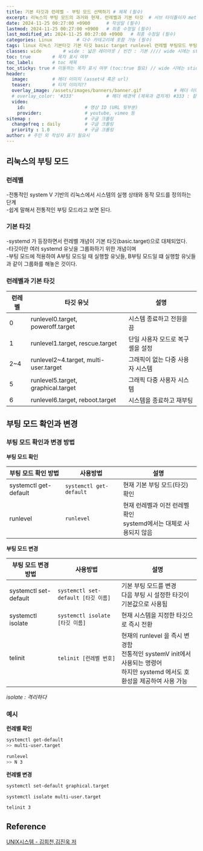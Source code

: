 ```yaml
---
title: 기본 타깃과 런레벨 - 부팅 모드 선택하기 # 제목 (필수)
excerpt: 리눅스의 부팅 모드의 과거와 현재. 런레벨과 기본 타깃  # 서브 타이틀이자 meta description (필수)
date: 2024-11-25 00:27:00 +0900      # 작성일 (필수)
lastmod: 2024-11-25 00:27:00 +0900   # 최종 수정일 (필수)
last_modified_at: 2024-11-25 00:27:00 +0900   # 최종 수정일 (필수)
categories: Linux         # 다수 카테고리에 포함 가능 (필수)
tags: linux 리눅스 기본타깃 기본 타깃 basic target runlevel 런레벨 부팅모드 부팅 모드                     # 태그 복수개 가능 (필수)
classes: wide        # wide : 넓은 레이아웃 / 빈칸 : 기본 //// wide 시에는 sticky toc 불가
toc: true        # 목차 표시 여부
toc_label:       # toc 제목
toc_sticky: true # 이동하는 목차 표시 여부 (toc:true 필요) // wide 시에는 sticky toc 불가
header: 
  image:         # 헤더 이미지 (asset내 혹은 url)
  teaser:        # 티저 이미지??
  overlay_image: /assets/images/banners/banner.gif            # 헤더 이미지 (제목과 겹치게)
  # overlay_color: '#333'            # 헤더 배경색 (제목과 겹치게) #333 : 짙은 회색 (필수)
  video:
    id:                      # 영상 ID (URL 뒷부분)
    provider:                # youtube, vimeo 등
sitemap :                    # 구글 크롤링
  changefreq : daily         # 구글 크롤링
  priority : 1.0             # 구글 크롤링
author: # 주인 외 작성자 표기 필요시
---
```

<!--postNo: 20241125_001-->


## 리눅스의 부팅 모드  

### 런레벨  

-전통적인 system V 기반의 리눅스에서 시스템의 실행 상태와 동작 모드를 정의하는 단계  
-쉽게 말해서 전통적인 부팅 모드라고 보면 된다.  

### 기본 타깃  

-systemd 가 등장하면서 런레벨 개념이 기본 타깃(basic.target)으로 대체되었다.  
-타깃이란 여러 systemd 유닛을 그룹화하기 위한 개념이며  
-부팅 모드에 적용하여 A부팅 모드일 때 실행할 유닛들, B부팅 모드일 떄 실행할 유닛들 과 같이 그룹화를 해놓은 것이다.  

### 런레벨과 기본 타깃  

|런레벨|타깃 유닛|설명|
|---|---|---|
|0|runlevel0.target, poweroff.target|시스템 종료하고 전원을 끔|
|1|runlevel1.target, rescue.target|단일 사용자 모드로 복구 셸을 설정|
|2~4|runlevel2~4.target, multi-user.target|그래픽이 없는 다중 사용자 시스템|
|5|runlevel5.target, graphical.target|그래픽 다중 사용자 시스템|
|6|runlevel6.target, reboot.target|시스템을 종료하고 재부팅|


## 부팅 모드 확인과 변경  

### 부팅 모드 확인과 변경 방법  

**부팅 모드 확인**

|부팅 모드 확인 방법|사용방법|설명|
|---|---|---|
|systemctl get-default|`systemctl get-default`|현재 기본 부팅 모드(타깃) 확인|
|runlevel|`runlevel`|현재 런레벨과 이전 런레벨 확인<br>systemd에서는 대체로 사용되지 않음|

**부팅 모드 변경**

|부팅 모드 변경 방법|사용방법|설명|
|---|---|---|
|systemctl set-default|`systemctl set-default [타깃 이름]`|기본 부팅 모드를 변경<br>다음 부팅 시 설정한 타깃이 기본값으로 사용됨|
|systemctl isolate|`systemctl isolate [타깃 이름]`|현재 시스템을 지정한 타깃으로 즉시 전환|
|telinit|`telinit [런레벨 번호]`|현재의 runlevel 을 즉시 변경함<br>전통적인 systemV init에서 사용되는 명령어<br>하지만 systemd 에서도 호환성을 제공하여 사용 가능|

<i>isolate : 격리하다</i>

### 예시  

**런레벨 확인**  

```bash
systemctl get-default
>> multi-user.target

runlevel
>> N 3
```

**런레벨 변경**  

```bash
systemctl set-default graphical.target

systemctl isolate multi-user.target

telinit 3
```


## Reference  

[UNIX시스템 - 김희천,김진욱 저 ](https://search.shopping.naver.com/book/catalog/41474371650)  
